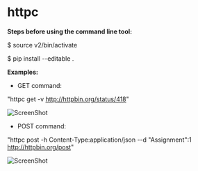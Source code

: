 # httpc
**Steps before using the command line tool:**

$ source v2/bin/activate

$ pip install --editable .

**Examples:**
- GET command:

"httpc get -v http://httpbin.org/status/418"

![ScreenShot](https://raw.github.com/Armine-i/httpc/master/getexample.png)

- POST command:

"httpc post -h Content-Type:application/json  --d "Assignment":1 http://httpbin.org/post"

![ScreenShot](https://raw.github.com/Armine-i/httpc/master/postexample.png)
